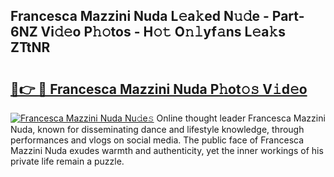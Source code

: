 ## Francesca Mazzini Nuda L𝚎a𝚔ed N𝚞𝚍e - Part-6NZ Vi𝚍𝚎o P𝚑𝚘tos - H𝚘𝚝 O𝚗𝚕yf𝚊ns L𝚎a𝚔s ZTtNR

# <h2><a href="http://kf848w.oniu.top/?m=Francesca+Mazzini+Nuda">🔗👉 🔴 Francesca Mazzini Nuda P𝚑ot𝚘𝚜 V𝚒d𝚎o</a></h2>

[![Francesca Mazzini Nuda Nu𝚍e𝚜](https://i.imgur.com/0qMVB7G.gif)](http://kf848w.oniu.top/?m=Francesca+Mazzini+Nuda)
Online thought leader Francesca Mazzini Nuda, known for disseminating dance and lifestyle knowledge, through performances and vlogs on social media. The public face of Francesca Mazzini Nuda exudes warmth and authenticity, yet the inner workings of his private life remain a puzzle.  
